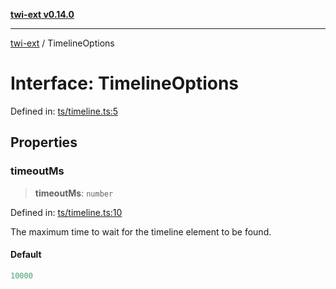 [**twi-ext v0.14.0**](../README.md)

***

[twi-ext](../README.md) / TimelineOptions

# Interface: TimelineOptions

Defined in: [ts/timeline.ts:5](https://github.com/Robot-Inventor/twi-ext/blob/8c0db3e46c0b7e67bb5a44a6d2d438c7ebb9f592/src/ts/timeline.ts#L5)

## Properties

### timeoutMs

> **timeoutMs**: `number`

Defined in: [ts/timeline.ts:10](https://github.com/Robot-Inventor/twi-ext/blob/8c0db3e46c0b7e67bb5a44a6d2d438c7ebb9f592/src/ts/timeline.ts#L10)

The maximum time to wait for the timeline element to be found.

#### Default

```ts
10000
```
